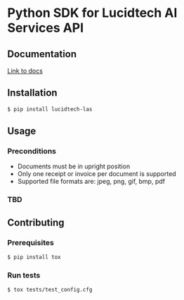 # Python SDK for Lucidtech AI Services API

## Documentation

[Link to docs](https://docs.lucidtech.ai/python/index.html)

## Installation

```bash
$ pip install lucidtech-las
```

## Usage

### Preconditions

- Documents must be in upright position
- Only one receipt or invoice per document is supported
- Supported file formats are: jpeg, png, gif, bmp, pdf

### TBD

## Contributing

### Prerequisites

```bash
$ pip install tox
```

### Run tests

```bash
$ tox tests/test_config.cfg
```
